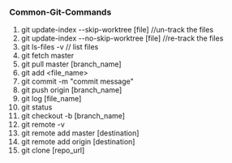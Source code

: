 ### Common-Git-Commands


1. git update-index --skip-worktree [file]    //un-track the files
2. git update-index --no-skip-worktree [file] //re-track the files
3. git ls-files -v   // list files 
4. git fetch master 
5. git pull master [branch_name]
6. git add <file_name>
7. git commit -m "commit message"
8. git push origin [branch_name]
9. git log [file_name]
10. git status
11. git checkout -b [branch_name]
12. git remote -v
13. git remote add master [destination]
14. git remote add origin [destination]
15. git clone [repo_url]


